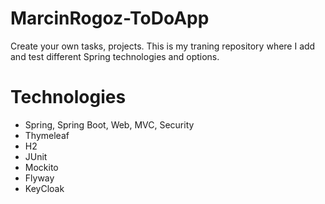 # MarcinRogoz-ToDoApp
Create your own tasks, projects.
This is my traning repository where I add and test different Spring technologies and options.

# Technologies
* Spring, Spring Boot, Web, MVC, Security
* Thymeleaf
* H2
* JUnit
* Mockito
* Flyway
* KeyCloak
